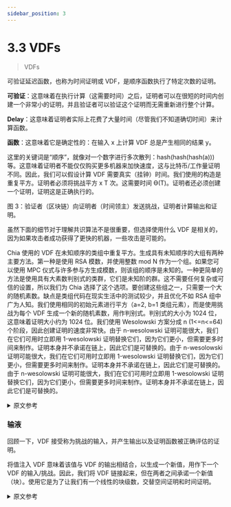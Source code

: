 ```yaml
---
sidebar_position: 3
---
```


# 3.3 VDFs

> VDFs

可验证延迟函数，也称为时间证明或 VDF，是顺序函数执行了特定次数的证明。

**可验证**：这意味着在执行计算（这需要时间）之后，证明者可以在很短的时间内创建一个非常小的证明，并且验证者可以验证这个证明而无需重新进行整个计算。

**Delay**：这意味着证明者实际上花费了大量时间（尽管我们不知道确切时间）来计算函数。

**函数**：这意味着它是确定性的：在输入 x 上计算 VDF 总是产生相同的结果 y。

这里的关键词是“顺序”，就像对一个数字进行多次散列：hash(hash(hash(a))) 等。这意味着证明者不能仅仅购买更多机器来加快速度，这与比特币/工作量证明不同。因此，我们可以假设计算 VDF 需要真实（挂钟）时间。我们使用的构造是重复平方。证明者必须将挑战平方 x T 次。这需要时间 ϴ(T)。证明者还必须创建一个证明，证明这是正确执行的。

[](/img/vdf.png)

图 3：验证者（区块链）向证明者（时间领主）发送挑战，证明者计算输出和证明。

虽然下面的细节对于理解共识算法不是很重要，但选择使用什么 VDF 是相关的，因为如果攻击者成功获得了更快的机器，一些攻击是可能的。

Chia 使用的 VDF 在未知顺序的类组中重复平方。生成具有未知顺序的大组有两种主要方法。第一种是使用 RSA 模数，并使用整数 mod N 作为一个组。如果您可以使用 MPC 仪式与许多参与方生成模数，则该组的顺序是未知的。一种更简单的方法是使用具有大素数判别式的类群，它们是未知阶的群。这不需要任何复杂或可信的设置，所以我们为 Chia 选择了这个选项。要创建这些组之一，只需要一个大的随机素数。缺点是类组代码在现实生活中的测试较少，并且优化不如 RSA 组中广为人知。我们使用相同的初始元素进行平方（a=2, b=1 类组元素），而是使用挑战为每个 VDF 生成一个新的随机素数，用作判别式。判别式的大小为 1024 位，这意味着证明大小约为 1024 位。我们使用 Wesolowski 方案分成 n (1<=n<=64) 个阶段，因此创建证明的速度非常快。由于 n-wesolowski 证明可能很大，我们在它们可用时立即用 1-wesolowski 证明替换它们，因为它们更小，但需要更多时间来制作。证明本身并不承诺在链上，因此它们是可替换的。由于 n-wesolowski 证明可能很大，我们在它们可用时立即用 1-wesolowski 证明替换它们，因为它们更小，但需要更多时间来制作。证明本身并不承诺在链上，因此它们是可替换的。由于 n-wesolowski 证明可能很大，我们在它们可用时立即用 1-wesolowski 证明替换它们，因为它们更小，但需要更多时间来制作。证明本身并不承诺在链上，因此它们是可替换的。

<details>
<summary>原文参考</summary>

A Verifiable Delay Function, also referred to as a proof of time or VDF, is a proof that a sequential function was executed a certain number of times. 

**Verifiable**: this means that after performing the computation (which takes time), the prover can create a very small proof in a very short time, and the verifier can verify this proof without having to redo the whole computation.

**Delay**: this means that the prover actually spent a real amount of time (although we don’t know exactly how much) to compute the function.

**Function**: this means it’s deterministic: computing a VDF on an input x always yields the same result y.

The key word here is “sequential”, like hashing a number many times: hash(hash(hash(a))), etc. This means the prover cannot just buy more machines to go faster, unlike Bitcoin/proof of work. Therefore we can assume that computing a VDF requires real (wall-clock) time. The construction that we use is repeated squaring. The prover must square a challenge x T times. This requires time ϴ(T). The prover also must create a proof that this was performed properly.

[](/img/vdf.png)

Figure 3: Verifier (blockchain) sends a challenge to a prover (timelord) and prover computes output and proof. 

Although the following details are not very important for understanding the consensus algorithm, the choice of what VDF to use is relevant, because if an attacker succeeds in obtaining a much faster machine, some attacks are possible.

The VDF used by Chia is repeated squaring in a class group of unknown order. There are two main ways to generate a large group that has an unknown order. The first is to use an RSA modulus, and use the integers mod N as a group. The order of the group is unknown if you can generate your modulus with many participating parties using an MPC ceremony. An easier approach is to use classgroups with a large prime discriminant, which are groups of unknown order. This does not require any complex or trusted setup, so we chose this option for Chia. To create one of these groups, one just needs a large random prime number. The drawback is that classgroup code is less tested in real life, and optimizations are less well known than in RSA groups. We use the same initial element for the squaring (a=2, b=1 classgroup element), and instead use the challenge to generate a new random prime number for each VDF, which is used as the discriminant. The discriminant has a size of 1024 bits, which means the proof sizes are around 1024 bits. We use the Wesolowski scheme split into n (1<=n<=64) phases so that creating the proofs is very fast. Since the n-wesolowski proofs can be large, we replace them with 1-wesolowski proofs as soon as they are available, since these are smaller, but require more time to make. The proofs themselves are not committed to on chain, so they are replaceable.

</details>


### 输液

回顾一下，VDF 接受称为挑战的输入，并产生输出以及证明函数被正确评估的证明。

将值注入 VDF 意味着该值与 VDF 的输出相结合，以生成一个新值，用作下一个 VDF 的输入/挑战。因此，我们将 VDF 链接起来，但在两者之间承诺一个新值（块）。使用它是为了让我们有一个线性的块级数，交替空间证明和时间证明。

<details>
<summary>原文参考</summary>

- ### Infusion

As a recap, VDFs take in an input, called the challenge, and produce an output together with a proof that certifies that the function was evaluated correctly. 

Infusion of a value into a VDF means that that value is combined with an output of a VDF, to generate a new value, which is used as the input/challenge for the next VDF. Therefore, we are chaining VDFs but committing to a new value (block) in between. This is used so that we have a linear progression of blocks, alternating proofs of space with proofs of time. 

</details>

